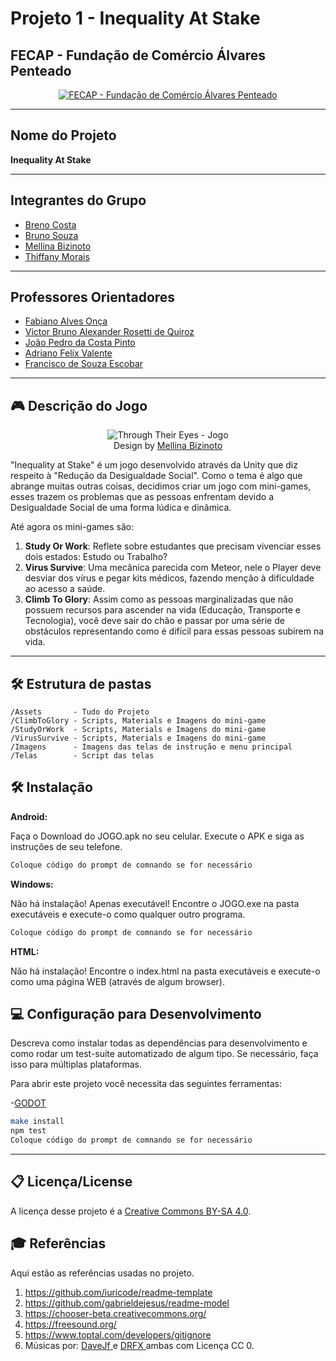 # Projeto 1 - Inequality At Stake

## FECAP - Fundação de Comércio Álvares Penteado

<p align="center">
  <a href="https://www.fecap.br/">
    <img src="https://encrypted-tbn0.gstatic.com/images?q=tbn:ANd9GcRhZPrRa89Kma0ZZogxm0pi-tCn_TLKeHGVxywp-LXAFGR3B1DPouAJYHgKZGV0XTEf4AE&usqp=CAU" alt="FECAP - Fundação de Comércio Álvares Penteado" border="0">
  </a>
</p>

---

## Nome do Projeto
**Inequality At Stake**

---

## Integrantes do Grupo

- [Breno Costa](#)
- [Bruno Souza](https://www.linkedin.com/in/bruno-souza-lima-448850263?utm_source=share&utm_campaign=share_via&utm_content=profile&utm_medium=android_app)
- [Mellina Bizinoto](https://br.linkedin.com/in/mellina-de-p%C3%A1dua-618081227)
- [Thiffany Morais](#)

---

## Professores Orientadores

- [Fabiano Alves Onça](https://www.linkedin.com/in/victorbarq/)
- [Victor Bruno Alexander Rosetti de Quiroz](https://www.linkedin.com/in/victorbarq/)
- [João Pedro da Costa Pinto](https://www.linkedin.com/in/victorbarq/)
- [Adriano Felix Valente](https://www.linkedin.com/in/victorbarq/)
- [Francisco de Souza Escobar](https://www.linkedin.com/in/victorbarq/)

---

## 🎮 Descrição do Jogo

<p align="center">
  <img src="../Projeto4/Through_Their_Eyes/Assets/Images_Game/Image_Game.jpg" alt="Through Their Eyes - Jogo" border="0">
  <br>
  Design by <a href="https://br.linkedin.com/in/mellina-de-p%C3%A1dua-618081227">Mellina Bizinoto</a>
</p>

"Inequality at Stake" é um jogo desenvolvido através da Unity que diz respeito à "Redução da Desigualdade Social". Como o tema é algo que abrange muitas outras coisas, decidimos criar um jogo com mini-games, esses trazem os problemas que as pessoas enfrentam devido a Desigualdade Social de uma forma lúdica e dinâmica.

Até agora os mini-games são:
1. **Study Or Work**: Reflete sobre estudantes que precisam vivenciar esses dois estados: Estudo ou Trabalho?
2. **Virus Survive**: Uma mecânica parecida com Meteor, nele o Player deve desviar dos vírus e pegar kits médicos, fazendo menção à dificuldade ao acesso a saúde.
3. **Climb To Glory**: Assim como as pessoas marginalizadas que não possuem recursos para ascender na vida (Educação, Transporte e Tecnologia), você deve sair do chão e passar por uma série de obstáculos representando como é difícil para essas pessoas subirem na vida.

---

## 🛠 Estrutura de pastas

```
/Assets       - Tudo do Projeto
/ClimbToGlory - Scripts, Materials e Imagens do mini-game
/StudyOrWork  - Scripts, Materials e Imagens do mini-game
/VirusSurvive - Scripts, Materials e Imagens do mini-game
/Imagens      - Imagens das telas de instrução e menu principal
/Telas        - Script das telas
```

## 🛠 Instalação

<b>Android:</b>

Faça o Download do JOGO.apk no seu celular.
Execute o APK e siga as instruções de seu telefone.

```sh
Coloque código do prompt de comnando se for necessário
```

<b>Windows:</b>

Não há instalação! Apenas executável!
Encontre o JOGO.exe na pasta executáveis e execute-o como qualquer outro programa.

```sh
Coloque código do prompt de comnando se for necessário
```

<b>HTML:</b>

Não há instalação!
Encontre o index.html na pasta executáveis e execute-o como uma página WEB (através de algum browser).

## 💻 Configuração para Desenvolvimento

Descreva como instalar todas as dependências para desenvolvimento e como rodar um test-suite automatizado de algum tipo. Se necessário, faça isso para múltiplas plataformas.

Para abrir este projeto você necessita das seguintes ferramentas:

-<a href="https://godotengine.org/download">GODOT</a>

```sh
make install
npm test
Coloque código do prompt de comnando se for necessário
```
---
## 📋 Licença/License

A licença desse projeto é a <a href="https://creativecommons.org/licenses/by-sa/4.0/">Creative Commons BY-SA 4.0<a/>.


## 🎓 Referências

Aqui estão as referências usadas no projeto.

1. <https://github.com/iuricode/readme-template>
2. <https://github.com/gabrieldejesus/readme-model>
3. <https://chooser-beta.creativecommons.org/>
4. <https://freesound.org/>
5. <https://www.toptal.com/developers/gitignore>
6. Músicas por: <a href="https://freesound.org/people/DaveJf/sounds/616544/"> DaveJf </a> e <a href="https://freesound.org/people/DRFX/sounds/338986/"> DRFX </a> ambas com Licença CC 0.
